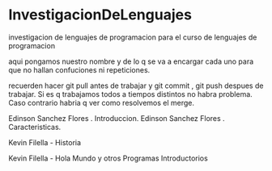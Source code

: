 InvestigacionDeLenguajes
========================

investigacion de lenguajes de programacion para el curso de lenguajes de programacion


aqui pongamos nuestro nombre y de lo q se va a encargar cada uno para que no hallan confuciones
ni repeticiones.


recuerden hacer git pull antes de trabajar y git commit , git push despues de trabajar.
Si es q trabajamos todos a tiempos distintos no habra problema. Caso contrario habria q ver como 
resolvemos el merge.

Edinson Sanchez Flores . Introduccion.
Edinson Sanchez Flores .  Caracteristicas.

Kevin Filella - Historia

Kevin Filella - Hola Mundo y otros Programas Introductorios
